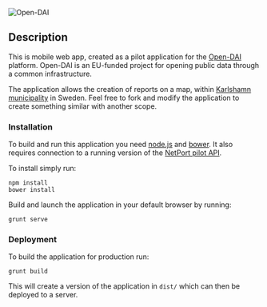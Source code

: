 ![Open-DAI](http://www.netport.se/wp-content/uploads/2012/02/open-dai.jpg)

## Description

This is mobile web app, created as a pilot application for the [Open-DAI](http://www.open-dai.eu/) platform. Open-DAI is an EU-funded project for opening public data through a common infrastructure.

The application allows the creation of reports on a map, within [Karlshamn municipality](http://www.karlshamn.se/) in Sweden. Feel free to fork and modify the application to create something similar with another scope.

### Installation

To build and run this application you need [node.js](http://nodejs.org/) and [bower](http://bower.io/). It also requires connection to a running version of the [NetPort pilot API](https://github.com/open-dai/netport-pilot-api).

To install simply run:
```
npm install
bower install
```

Build and launch the application in your default browser by running:
```
grunt serve
```

### Deployment

To build the application for production run:

```
grunt build
```

This will create a version of the application in `dist/` which can then be deployed to a server.
